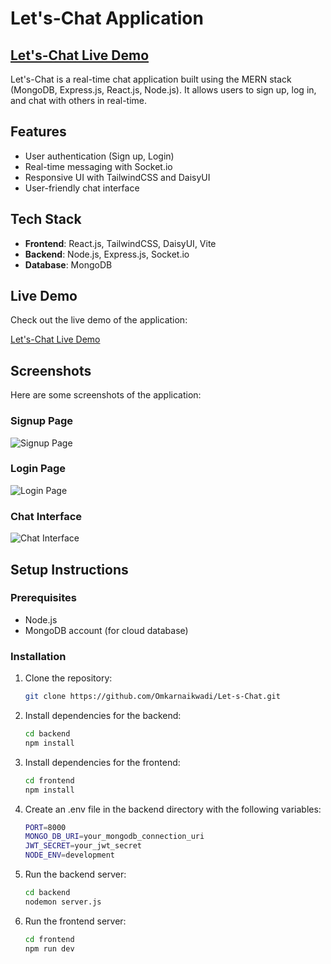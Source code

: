 <!-- ### Setup .env file
```js
PORT=...
MONGO_DB_URI=...
JWT_SECRET=...
NODE_ENV=...
```
### Build the app
```shell
npm run build
```
### Start the app
```shell
npm start
``` -->
# Let's-Chat Application
## [Let's-Chat Live Demo](https://let-s-chat-aqud.onrender.com/)
Let's-Chat is a real-time chat application built using the MERN stack (MongoDB, Express.js, React.js, Node.js). It allows users to sign up, log in, and chat with others in real-time.

## Features
- User authentication (Sign up, Login)
- Real-time messaging with Socket.io
- Responsive UI with TailwindCSS and DaisyUI
- User-friendly chat interface

## Tech Stack
- **Frontend**: React.js, TailwindCSS, DaisyUI, Vite
- **Backend**: Node.js, Express.js, Socket.io
- **Database**: MongoDB


## Live Demo
Check out the live demo of the application:

[Let's-Chat Live Demo](https://let-s-chat-aqud.onrender.com/)

## Screenshots
Here are some screenshots of the application:

### Signup Page
![Signup Page](./ScreenShots/signup.png)

### Login Page
![Login Page](./ScreenShots/login.png)

### Chat Interface
![Chat Interface](./ScreenShots/chatinter.png)

## Setup Instructions

### Prerequisites
- Node.js
- MongoDB account (for cloud database)

### Installation

1. Clone the repository:
   ```bash
   git clone https://github.com/Omkarnaikwadi/Let-s-Chat.git

2. Install dependencies for the backend:
    ```bash
    cd backend
    npm install

3. Install dependencies for the frontend:
    ```bash
    cd frontend
    npm install

4. Create an .env file in the backend directory with the following variables:

    ```bash
    PORT=8000
    MONGO_DB_URI=your_mongodb_connection_uri
    JWT_SECRET=your_jwt_secret
    NODE_ENV=development

5. Run the backend server:

    ```bash
    cd backend
    nodemon server.js

6. Run the frontend server:

    ```bash
    cd frontend
    npm run dev
